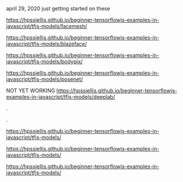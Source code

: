 april 29, 2020 just getting started on these



https://hpssjellis.github.io/beginner-tensorflowjs-examples-in-javascript/tfjs-models/facemesh/



https://hpssjellis.github.io/beginner-tensorflowjs-examples-in-javascript/tfjs-models/blazeface/




https://hpssjellis.github.io/beginner-tensorflowjs-examples-in-javascript/tfjs-models/bodypix/

https://hpssjellis.github.io/beginner-tensorflowjs-examples-in-javascript/tfjs-models/posenet/

NOT YET WORKING  https://hpssjellis.github.io/beginner-tensorflowjs-examples-in-javascript/tfjs-models/deeplab/


.


.

https://hpssjellis.github.io/beginner-tensorflowjs-examples-in-javascript/tfjs-models/



https://hpssjellis.github.io/beginner-tensorflowjs-examples-in-javascript/tfjs-models/




https://hpssjellis.github.io/beginner-tensorflowjs-examples-in-javascript/tfjs-models/





